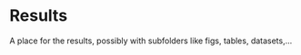 # Results

<!-- badges: start -->
<!-- badges: end -->

A place for the results, possibly with subfolders like figs, tables, datasets,...
